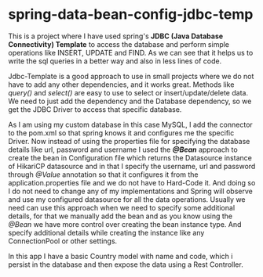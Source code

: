 # spring-data-bean-config-jdbc-temp

This is a project where I have used spring's **JDBC (Java Database Connectivity) Template**
to access the database and perform simple operations like INSERT, UPDATE and FIND.
As we can see that it helps us to write the sql queries in a better way and also in
less lines of code.

Jdbc-Template is a good approach to use in small projects where we do not have to add
any other dependencies, and it works great. Methods like _query()_ and _select()_
are easy to use to select or insert/update/delete data. We need to just add the dependency and 
the Database dependency, so we get the JDBC Driver to access that specific database.

As I am using my custom database in this case MySQL, I add the connector to the pom.xml so that
spring knows it and configures me the specific Driver. Now instead of using the properties file 
for specifying the database details like url, password and username I used the **_@Bean_** approach
to create the bean in Configuration file which returns the Datasource instance of HikariCP datasource
and in that I specify the username, url and password through _@Value_ annotation so that it configures
it from the application.properties file and we do not have to Hard-Code it.
And doing so I do not need to change any of my implementations and Spring will observe and use my configured
datasource for all the data operations.
Usually we need can use this approach when we need to specify some additional details, for that we manually
add the bean and as you know using the _@Bean_ we have more control over creating the bean instance type. And specify
additional details while creating the instance like any ConnectionPool or other settings.

In this app I have a basic Country model with name and code, which i persist in the database
and then expose the data using a Rest Controller.